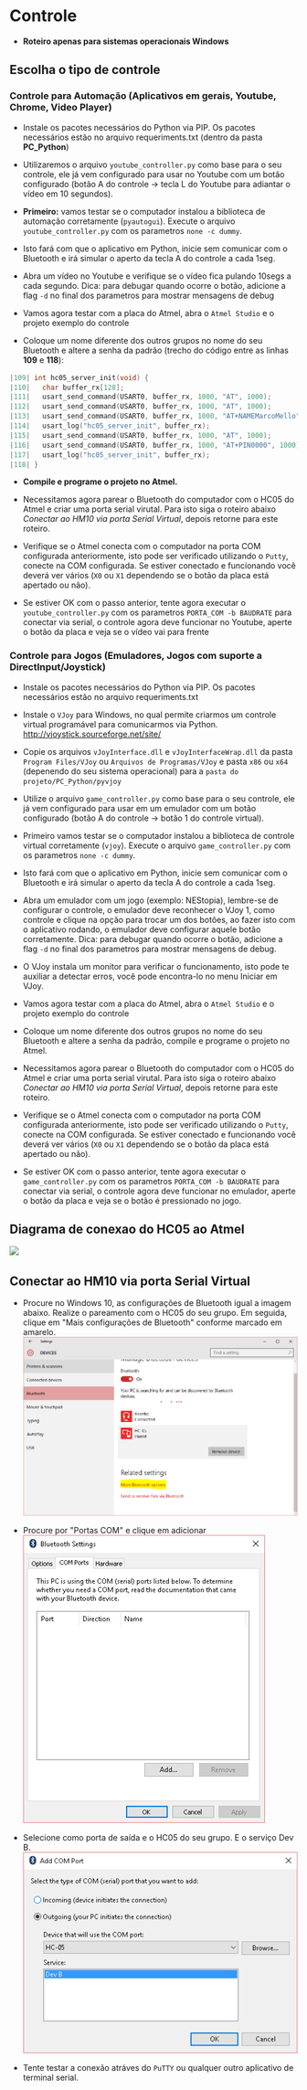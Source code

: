 # Controle

- **Roteiro apenas para sistemas operacionais Windows**

## Escolha o tipo de controle

### **Controle para Automação** (Aplicativos em gerais, Youtube, Chrome, Video Player)

- Instale os pacotes necessários do Python via PIP. Os pacotes necessários estão no arquivo requeriments.txt (dentro da pasta **PC_Python**)

- Utilizaremos o arquivo `youtube_controller.py` como base para o seu controle, ele já vem configurado para usar no Youtube com um botão configurado (botão A do controle ->  tecla L do Youtube para adiantar o vídeo em 10 segundos).

- **Primeiro:** vamos testar se o computador instalou a biblioteca de automação corretamente (`pyautogui`). Execute o arquivo `youtube_controller.py` com os parametros `none -c dummy`. 

- Isto fará com que o aplicativo em Python, inicie sem comunicar com o Bluetooth e irá simular o aperto da tecla A do controle a cada 1seg. 

- Abra um vídeo no Youtube e verifique se o vídeo fica pulando 10segs a cada segundo. Dica: para debugar quando ocorre o botão, adicione a flag `-d` no final dos parametros para mostrar mensagens de debug

- Vamos agora testar com a placa do Atmel, abra o `Atmel Studio` e o projeto exemplo do controle

- Coloque um nome diferente dos outros grupos no nome do seu Bluetooth e altere a senha da padrão (trecho do código entre as linhas **109** e **118**):

```c
|109| int hc05_server_init(void) {
|110|	char buffer_rx[128];
|111|	usart_send_command(USART0, buffer_rx, 1000, "AT", 1000);
|112|	usart_send_command(USART0, buffer_rx, 1000, "AT", 1000);	
|113|	usart_send_command(USART0, buffer_rx, 1000, "AT+NAMEMarcoMello", 1000);		//AT+NAMEnomedesejado
|114|	usart_log("hc05_server_init", buffer_rx);
|115|	usart_send_command(USART0, buffer_rx, 1000, "AT", 1000);			//AT+PINpindesejado	
|116|	usart_send_command(USART0, buffer_rx, 1000, "AT+PIN0000", 1000);
|117|	usart_log("hc05_server_init", buffer_rx);
|118| }
```

- **Compile e programe o projeto no Atmel.**

- Necessitamos agora parear o Bluetooth do computador com o HC05 do Atmel e criar uma porta serial virutal. Para isto siga o roteiro abaixo *Conectar ao HM10 via porta Serial Virtual*, depois retorne para este roteiro.

- Verifique se o Atmel conecta com o computador na porta COM configurada anteriormente, isto pode ser verificado utilizando o `Putty`, conecte na COM configurada. Se estiver conectado e funcionando você deverá ver vários (`X0` ou `X1` dependendo se o botão da placa está apertado ou não).

- Se estiver OK com o passo anterior, tente agora executar o `youtube_controller.py` com os parametros `PORTA_COM -b BAUDRATE` para conectar via serial, o controle agora deve funcionar no Youtube, aperte o botão da placa e veja se o vídeo vai para frente


### **Controle para Jogos** (Emuladores, Jogos com suporte a DirectInput/Joystick)


- Instale os pacotes necessários do Python via PIP. Os pacotes necessários estão no arquivo requeriments.txt

- Instale o `VJoy` para Windows, no qual permite criarmos um controle virtual programável para comunicarmos via Python. http://vjoystick.sourceforge.net/site/

- Copie os arquivos `vJoyInterface.dll` e `vJoyInterfaceWrap.dll` da pasta `Program Files/VJoy` ou `Arquivos de Programas/VJoy` e pasta `x86` ou `x64` (depenendo do seu sistema operacional) para a `pasta do projeto/PC_Python/pyvjoy` 

- Utilize o arquivo `game_controller.py` como base para o seu controle, ele já vem configurado para usar em um emulador com um botão configurado (botão A do controle -> botão 1 do controle virtual).

- Primeiro vamos testar se o computador instalou a biblioteca de controle virtual corretamente (`vjoy`). Execute o arquivo `game_controller.py` com os parametros `none -c dummy`. 

- Isto fará com que o aplicativo em Python, inicie sem comunicar com o Bluetooth e irá simular o aperto da tecla A do controle a cada 1seg. 

- Abra um emulador com um jogo (exemplo: NEStopia), lembre-se de configurar o controle, o emulador deve reconhecer o VJoy 1, como controle e clique na opção para trocar um dos botões, ao fazer isto com o aplicativo rodando, o emulador deve configurar aquele botão corretamente. Dica: para debugar quando ocorre o botão, adicione a flag `-d` no final dos parametros para mostrar mensagens de debug. 

- O VJoy instala um monitor para verificar o funcionamento, isto pode te auxiliar a detectar erros, você pode encontra-lo no menu Iniciar em VJoy.

- Vamos agora testar com a placa do Atmel, abra o `Atmel Studio` e o projeto exemplo do controle

- Coloque um nome diferente dos outros grupos no nome do seu Bluetooth e altere a senha da padrão, compile e programe o projeto no Atmel.

- Necessitamos agora parear o Bluetooth do computador com o HC05 do Atmel e criar uma porta serial virutal. Para isto siga o roteiro abaixo *Conectar ao HM10 via porta Serial Virtual*, depois retorne para este roteiro.

- Verifique se o Atmel conecta com o computador na porta COM configurada anteriormente, isto pode ser verificado utilizando o `Putty`, conecte na COM configurada. Se estiver conectado e funcionando você deverá ver vários (`X0` ou `X1` dependendo se o botão da placa está apertado ou não).

- Se estiver OK com o passo anterior, tente agora executar o `game_controller.py` com os parametros `PORTA_COM -b BAUDRATE` para conectar via serial, o controle agora deve funcionar no emulador, aperte o botão da placa e veja se o botão é pressionado no jogo.

## Diagrama de conexao do HC05 ao Atmel
![](Imagens/diagrama_ligacao_hc05.png)

## Conectar ao HM10 via porta Serial Virtual

- Procure no Windows 10, as configurações de Bluetooth igual a imagem abaixo. Realize o pareamento com o HC05 do seu grupo. Em seguida, clique em "Mais configurações de Bluetooth" conforme marcado em amarelo.    
![](doc/bluetooth1.png)

- Procure por "Portas COM" e clique em adicionar    
![](doc/bluetooth2.png)

- Selecione como porta de saída e o HC05 do seu grupo. E o serviço Dev B.  
![](doc/bluetooth3.png)

- Tente testar a conexão atráves do `PuTTY` ou qualquer outro aplicativo de terminal serial.
